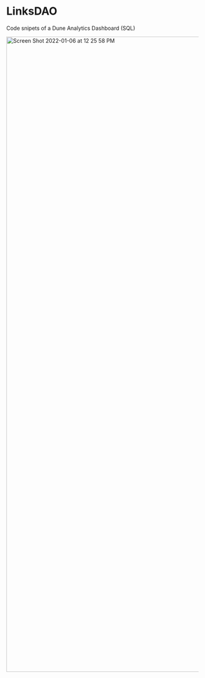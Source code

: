 # LinksDAO
Code snipets of a Dune Analytics Dashboard (SQL) 


<img width="1667" alt="Screen Shot 2022-01-06 at 12 25 58 PM" src="https://user-images.githubusercontent.com/79966817/148447214-4b4f8df8-f7a4-49c5-ace4-1656af32f576.png">

